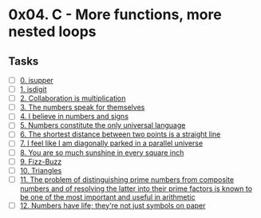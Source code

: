 # 0x04. C - More functions, more nested loops

## Tasks

- [ ] [0. isupper]()
- [ ] [1. isdigit]()
- [ ] [2. Collaboration is multiplication]()
- [ ] [3. The numbers speak for themselves]()
- [ ] [4. I believe in numbers and signs]()
- [ ] [5. Numbers constitute the only universal language]()
- [ ] [6. The shortest distance between two points is a straight line]()
- [ ] [7. I feel like I am diagonally parked in a parallel universe]()
- [ ] [8. You are so much sunshine in every square inch]()
- [ ] [9. Fizz-Buzz]()
- [ ] [10. Triangles]()
- [ ] [11. The problem of distinguishing prime numbers from composite numbers and of resolving the latter into their prime factors is known to be one of the most important and useful in arithmetic]()
- [ ] [12. Numbers have life; they're not just symbols on paper]()
